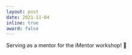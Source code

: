 ```yaml
---
layout: post
date: 2021-11-04
inline: true
award: false
---
```


Serving as a mentor for the iMentor workshop! :fairy:
